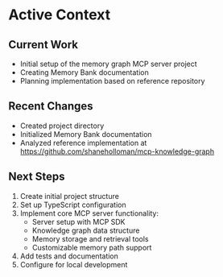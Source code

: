 # Active Context

## Current Work
- Initial setup of the memory graph MCP server project
- Creating Memory Bank documentation
- Planning implementation based on reference repository

## Recent Changes
- Created project directory
- Initialized Memory Bank documentation
- Analyzed reference implementation at https://github.com/shaneholloman/mcp-knowledge-graph

## Next Steps
1. Create initial project structure
2. Set up TypeScript configuration
3. Implement core MCP server functionality:
   - Server setup with MCP SDK
   - Knowledge graph data structure
   - Memory storage and retrieval tools
   - Customizable memory path support
4. Add tests and documentation
5. Configure for local development
